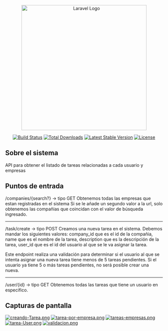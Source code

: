 <p align="center"><a href="https://laravel.com" target="_blank"><img src="https://raw.githubusercontent.com/laravel/art/master/logo-lockup/5%20SVG/2%20CMYK/1%20Full%20Color/laravel-logolockup-cmyk-red.svg" width="400" alt="Laravel Logo"></a></p>

<p align="center">
<a href="https://github.com/laravel/framework/actions"><img src="https://github.com/laravel/framework/workflows/tests/badge.svg" alt="Build Status"></a>
<a href="https://packagist.org/packages/laravel/framework"><img src="https://img.shields.io/packagist/dt/laravel/framework" alt="Total Downloads"></a>
<a href="https://packagist.org/packages/laravel/framework"><img src="https://img.shields.io/packagist/v/laravel/framework" alt="Latest Stable Version"></a>
<a href="https://packagist.org/packages/laravel/framework"><img src="https://img.shields.io/packagist/l/laravel/framework" alt="License"></a>
</p>

## Sobre el sistema

API para obtener el listado de tareas relacionadas a cada usuario y empresas

## Puntos de entrada 
/companies/{search?}   -> tipo GET
Obtenemos todas las empresas que estan registradas en el sistema
Si se le añade un segundo valor a la url, solo obtenemos las compañias que coincidan con el valor de búsqueda ingresado. 

--------------------------------------
/task/create  -> tipo POST
Creamos una nueva tarea en el sistema. Debemos mandar los siguientes valores:
company_id que es el id de la compañia,
name  que es el nombre de la tarea,
description que es la descripción de la tarea,
user_id que es el id del usuario al que se le va asignar la tarea.

Este endpoint realiza una validación para determinar si el usuario al que se intenta asignar una nueva tarea tiene menos de 5 tareas pendientes. Si el usuario ya tiene 5 o más tareas pendientes, no será posible crear una nueva. 


--------------------------------------
/user/{id}  -> tipo GET
Obtenemos todas las tareas que tiene un usuario en especifico. 


## Capturas de pantalla 
[![creando-Tarea.png](https://i.postimg.cc/5tPvmSB3/creando-Tarea.png)](https://postimg.cc/7C2fH7QG)
[![tarea-por-empresa.png](https://i.postimg.cc/RFyHkCbJ/tarea-por-empresa.png)](https://postimg.cc/gXyjRppG)
[![tareas-empresas.png](https://i.postimg.cc/FzSLNt2W/tareas-empresas.png)](https://postimg.cc/ZvTRxQYp)
[![tarea-User.png](https://i.postimg.cc/44Htztm6/tarea-User.png)](https://postimg.cc/jCKLTD62)
[![validacion.png](https://i.postimg.cc/7YvzX62p/validacion.png)](https://postimg.cc/vDzDZGXz)



